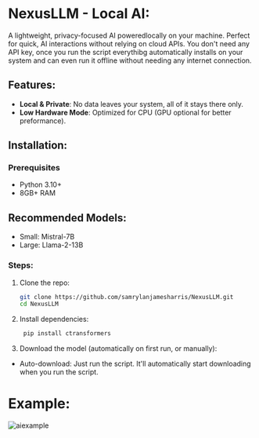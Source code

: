 # NexusLLM - Local AI:

A lightweight, privacy-focused AI poweredlocally on your machine. Perfect for quick, AI interactions without relying on cloud APIs. You don't need any API key, once you run the script everythibg automatically installs on your system and can even run it offline without needing any internet connection. 

## Features:
- **Local & Private**: No data leaves your system, all of it stays there only. 
- **Low Hardware Mode**: Optimized for CPU (GPU optional for better preformance).   

## Installation:
### Prerequisites
- Python 3.10+  
- 8GB+ RAM

## Recommended Models:
- Small: Mistral-7B
- Large: Llama-2-13B

### Steps:
1. Clone the repo:  
   ```bash
   git clone https://github.com/samrylanjamesharris/NexusLLM.git
   cd NexusLLM
   
2. Install dependencies:

   ```bash
    pip install ctransformers

3. Download the model (automatically on first run, or manually):
- Auto-download: Just run the script. It'll automatically start downloading when you run the script.

# Example:
![aiexample](https://github.com/user-attachments/assets/9f636660-9884-472e-88c6-5f107bc1ee1c)


